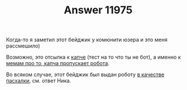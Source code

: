 ﻿---
title: "Answer 11975"
se.owner.user_id: 176056
se.owner.display_name: "Great Tech"
se.owner.link: "https://ru.meta.stackoverflow.com/users/176056/great-tech"
se.answer_id: 11975
se.question_id: 11969
se.post_type: answer
se.is_accepted: True
---
<p>Когда-то я заметил этот бейджик у комюнити юзера и это меня рассмешило)</p>
<p>Возможно, это отсылка к <a href="https://ru.wikipedia.org/wiki/%D0%9A%D0%B0%D0%BF%D1%87%D0%B0" rel="nofollow noreferrer">капче</a> (тест на то что ты не бот), а именно к <a href="https://www.youtube.com/watch?v=fsF7enQY8uI" rel="nofollow noreferrer">мемам про то, капча пропускает робота</a>.</p>
<p>Во всяком случае, этот бейджик был выдан роботу <a href="https://meta.stackoverflow.com/questions/335736/why-is-a-robot-getting-a-badge-that-states-it-is-not-a-robot">в качестве пасхалки</a>, см. ответ Ника.</p>
